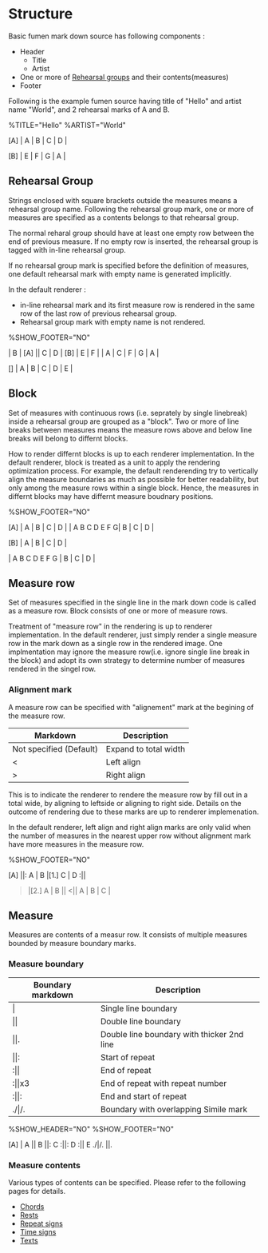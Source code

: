 # Structure
Basic fumen mark down source has following components :

* Header
    * Title 
    * Artist
* One or more of [Rehearsal groups](#rehearsal-group) and their contents(measures)
* Footer

Following is the example fumen source having title of "Hello" and artist name "World", and 2 rehearsal marks of A and B.

<!-- fumen:start -->
%TITLE="Hello"
%ARTIST="World"

[A]
| A | B | C | D |

[B]
| E | F | G | A |
<!-- fumen:end -->

## Rehearsal Group
Strings enclosed with square brackets outside the measures means a rehearsal group name. Following the rehearsal group mark, one or more of measures are specified as a contents belongs to that rehearsal group.

The normal reharal group should have at least one empty row between the end of previous measure. If no empty row is inserted, the rehearsal group is tagged with in-line rehearsal group.

If no rehearsal group mark is specified before the definition of measures, one default rehearsal mark with empty name is generated implicitly.

In the default renderer :
- in-line rehearsal mark and its first measure row is rendered in the same row of the last row of previous rehearsal group.
- Rehearsal group mark with empty name is not rendered.

<!-- fumen:start -->
%SHOW_FOOTER="NO"


| B |
[A]
|| C | D |
[B]
| E | F |
| A | C | F | G | A | 

[]
| A | B | C | D | E |
<!-- fumen:end -->

## Block
Set of measures with continuous rows (i.e. seprately by single linebreak) inside a rehearsal group are grouped as a "block". Two or more of line breaks between measures means the measure rows above and below line breaks will belong to differnt blocks.

How to render differnt blocks is up to each renderer implementation. In the default renderer, block is treated as a unit to apply the rendering optimization process. For example, the default renderending try to  vertically align the measure boundaries as much as possible for better readability, but only among the measure rows within a single block. Hence, the measures in differnt blocks may have differnt measure boudnary positions.

<!-- fumen:start -->
%SHOW_FOOTER="NO"

[A]
| A | B | C | D |
| A B C D E F G| B | C | D |

[B]
| A | B | C | D |

| A B C D E F G | B | C | D |
<!-- fumen:end -->


## Measure row
Set of measures specified in the single line in the mark down code is called as a measure row. Block consists of one or more of measure rows.

Treatment of "measure row" in the rendering is up to renderer implementation. In the default renderer, just simply render a single measure row in the mark down as a single row in the rendered image. One implmentation may ignore the measure row(i.e. ignore single line break in the block) and adopt its own strategy to determine number of measures rendered in the singel row.

### Alignment mark
A measure row can be specified with "alignement" mark at the begining of the measure row. 

|  Markdown         | Description  |
| ------- | -----|
| Not specified (Default) | Expand to total width |
| <      | Left align |
| >     | Right align |

This is to indicate the renderer to rendere the measure row by fill out in a total wide, by aligning to leftside or aligning to right side. Details on the outcome of rendering due to these marks are up to renderer implemenation. 

In the default renderer, left align and right align marks are only valid when the number of measures in the nearest upper row without alignment mark have more measures in the measure row. 

<!-- fumen:start -->
%SHOW_FOOTER="NO"

[A]
||: A | B |[1.] C | D :||
>|[2.] A | B ||
<|| A | B | C |

<!-- fumen:end -->

## Measure
Measures are contents of a measur row. It consists of multiple measures bounded by measure boundary marks. 

### Measure boundary

| Boundary markdown       | Description  |
| ------- | -----|
| \|      | Single line boundary |
| \|\|    | Double line boundary |
| \|\|.   | Double line boundary with thicker 2nd line |
| \|\|:   | Start of repeat |
| :\|\|   | End of repeat |
| :\|\|x3   | End of repeat with repeat number |
| :\|\|:  | End and start of repeat |
| ./\|/.  | Boundary with overlapping Simile mark |

<!-- fumen:start -->
%SHOW_HEADER="NO"
%SHOW_FOOTER="NO"

[A]
| A || B ||: C :||: D :|| E  ./|/. ||.
<!-- fumen:end -->

### Measure contents
Various types of contents can be specified. Please refer to the following pages for details.

- [Chords](chord.md)
- [Rests](rest.md)
- [Repeat signs](repeat-sign.md)
- [Time signs](time-sign.md)
- [Texts](text.md)

